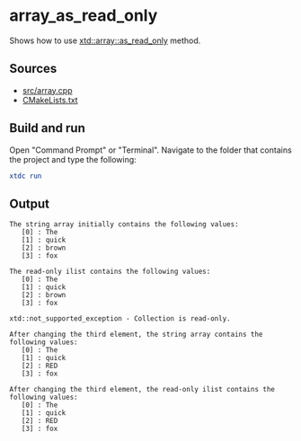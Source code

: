 # array_as_read_only

Shows how to use [xtd::array::as_read_only](https://gammasoft71.github.io/xtd/reference_guides/latest/classxtd_1_1collections_1_1object__model_1_1read__only__collection.html) method.

## Sources

* [src/array.cpp](src/array_as_read_only.cpp)
* [CMakeLists.txt](CMakeLists.txt)

## Build and run

Open "Command Prompt" or "Terminal". Navigate to the folder that contains the project and type the following:

```cmake
xtdc run
```

## Output

```
The string array initially contains the following values:
   [0] : The
   [1] : quick
   [2] : brown
   [3] : fox

The read-only ilist contains the following values:
   [0] : The
   [1] : quick
   [2] : brown
   [3] : fox

xtd::not_supported_exception - Collection is read-only.

After changing the third element, the string array contains the following values:
   [0] : The
   [1] : quick
   [2] : RED
   [3] : fox

After changing the third element, the read-only ilist contains the following values:
   [0] : The
   [1] : quick
   [2] : RED
   [3] : fox

```
